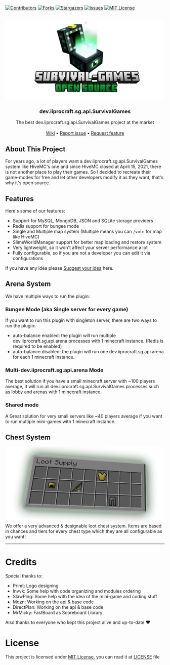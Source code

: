 [![Contributors][contributors-shield]][contributors-url]
[![Forks][forks-shield]][forks-url]
[![Stargazers][stars-shield]][stars-url]
[![Issues][issues-shield]][issues-url]
[![MIT License][license-shield]][license-url]

<br />
<div align="center">
  <a href="https://github.com/iiProCraft/dev.iiprocraft.sg.api.SurvivalGames">
    <img src=".github/images/logo.png" alt="Logo">
  </a>

<h3 align="center">dev.iiprocraft.sg.api.SurvivalGames</h3>

  <p align="center">
    The best dev.iiprocraft.sg.api.SurvivalGames project at the market
    <br />
    <br />
    <a href="https://github.com/iiProCraft/dev.iiprocraft.sg.api.SurvivalGames/wiki">Wiki</a>
    •
    <a href="https://github.com/iiProCraft/dev.iiprocraft.sg.api.SurvivalGames/issues/new?assignees=&labels=Requires+Testing&template=bug_report.yml">Report issue</a>
    •
    <a href="https://github.com/iiProCraft/dev.iiprocraft.sg.api.SurvivalGames/issues/new?assignees=&labels=Enhancement&template=feature_request.yml">Request feature</a>
    <br />
  </p>
</div>

## About This Project

For years ago, a lot of players want a dev.iiprocraft.sg.api.SurvivalGames system like HiveMC's one and since HiveMC closed at April 15, 2021, there is not another place to play their games. So I decided to recreate their game-modes for free and let other developers modify it as they want, that's why it's open source.

## Features

Here's some of our features:
* Support for MySQL, MongoDB, JSON and SQLite storage providers
* Redis support for bungee mode
* Single and Multiple map system (Multiple means you can `/vote` for map like HiveMC)
* SlimeWorldManager support for better map loading and restore system
* Very lightweight, so it won't affect your server performance a lot
* Fully configurable, so if you are not a developer you can edit it via configurations

If you have any idea please [Suggest your idea](https://github.com/iiProCraft/dev.iiprocraft.sg.api.SurvivalGames/issues/new?assignees=&labels=Enhancement&template=feature_request.yml) here.

## Arena System

We have multiple ways to run the plugin:

### Bungee Mode (aka Single server for every game)

If you want to run this plugin with singleton server, there are two ways to run the plugin:

* auto-balance enabled: the plugin will run multiple dev.iiprocraft.sg.api.arena processes with 1 minecraft instance. (Redis is required to be enabled)
* auto-balance disabled: the plugin will run one dev.iiprocraft.sg.api.arena for each 1 minecraft instance.

### Multi-dev.iiprocraft.sg.api.arena Mode

The best solution if you have a small minecraft server with ~100 players average, it will run all dev.iiprocraft.sg.api.SurvivalGames processes such as lobby and arenas with 1 minecraft instance.

### Shared mode

A Great solution for very small servers like ~40 players average if you want to run multiple mini-games with 1 minecraft instance.

## Chest System

<div align="center">
  <a href="https://github.com/iiProCraft/dev.iiprocraft.sg.api.SurvivalGames">
    <img src=".github/images/chests.png" alt="Chests">
  </a>
</div>
We offer a very advanced & designable loot chest system. Items are based in chances and tiers for every chest type which they are all configurable as you want!

****

# Credits
Special thanks to:
* Primt: Logo designing
* Invvk: Some help with code organizing and modules ordering
* SlawPing: Some help with the idea of the mini-game and coding stuff
* Mqzn: Working on the api & base code
* DirectPlan: Working on the api & base code
* MrMicky: FastBoard as Scoreboard Library

Also thanks to everyone who kept this project alive and up-to-date :heart:

# License

This project is licensed under [MIT License](https://opensource.org/licenses/MIT), you can read it at [LICENSE](https://github.com/iiProCraft/dev.iiprocraft.sg.api.SurvivalGames/blob/master/LICENSE) file

<!-- MARKDOWN LINKS & IMAGES -->
<!-- https://www.markdownguide.org/basic-syntax/#reference-style-links -->
[contributors-shield]: https://img.shields.io/github/contributors/iiProCraft/dev.iiprocraft.sg.api.SurvivalGames.svg?style=for-the-badge
[contributors-url]: https://github.com/iiProCraft/dev.iiprocraft.sg.api.SurvivalGames/graphs/contributors
[forks-shield]: https://img.shields.io/github/forks/iiProCraft/dev.iiprocraft.sg.api.SurvivalGames.svg?style=for-the-badge
[forks-url]: https://github.com/iiProCraft/dev.iiprocraft.sg.api.SurvivalGames/network/members
[stars-shield]: https://img.shields.io/github/stars/iiProCraft/dev.iiprocraft.sg.api.SurvivalGames.svg?style=for-the-badge
[stars-url]: https://github.com/iiProCraft/dev.iiprocraft.sg.api.SurvivalGames/stargazers
[issues-shield]: https://img.shields.io/github/issues/iiProCraft/dev.iiprocraft.sg.api.SurvivalGames.svg?style=for-the-badge
[issues-url]: https://github.com/iiProCraft/dev.iiprocraft.sg.api.SurvivalGames/issues
[license-shield]: https://img.shields.io/github/license/iiProCraft/dev.iiprocraft.sg.api.SurvivalGames.svg?style=for-the-badge
[license-url]: https://github.com/iiProCraft/dev.iiprocraft.sg.api.SurvivalGames/blob/master/LICENSE
[product-screenshot]: images/logo.png
